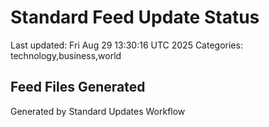 # Standard Feed Update Status
Last updated: Fri Aug 29 13:30:16 UTC 2025
Categories: technology,business,world

## Feed Files Generated

Generated by Standard Updates Workflow
